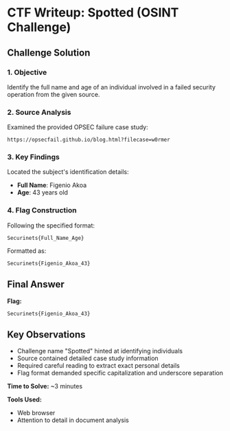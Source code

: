 # **CTF Writeup: Spotted (OSINT Challenge)**

## **Challenge Solution**

### **1. Objective**

Identify the full name and age of an individual involved in a failed security operation from the given source.

### **2. Source Analysis**

Examined the provided OPSEC failure case study:

```
https://opsecfail.github.io/blog.html?filecase=w0rmer
```

### **3. Key Findings**

Located the subject's identification details:

- **Full Name**: Figenio Akoa
- **Age**: 43 years old

### **4. Flag Construction**

Following the specified format:

```
Securinets{Full_Name_Age}
```

Formatted as:

```
Securinets{Figenio_Akoa_43}
```

## **Final Answer**

**Flag:**

```
Securinets{Figenio_Akoa_43}
```

## **Key Observations**

- Challenge name "Spotted" hinted at identifying individuals
- Source contained detailed case study information
- Required careful reading to extract exact personal details
- Flag format demanded specific capitalization and underscore separation

**Time to Solve:** ~3 minutes

**Tools Used:**

- Web browser
- Attention to detail in document analysis
